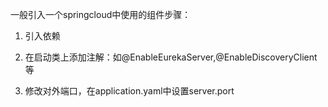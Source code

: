 一般引入一个springcloud中使用的组件步骤：

1. 引入依赖

2. 在启动类上添加注解：如@EnableEurekaServer,@EnableDiscoveryClient等

3. 修改对外端口，在application.yaml中设置server.port